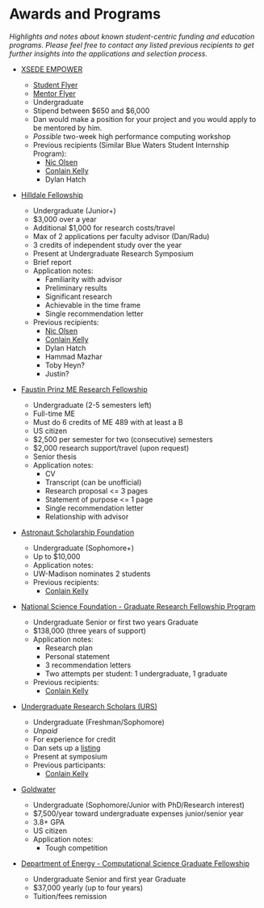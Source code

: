 # Awards and Programs
_Highlights and notes about known student-centric funding and education programs. Please feel free to contact any listed previous recipients to get further insights into the applications and selection process._


* [XSEDE EMPOWER](http://computationalscience.org/xsede-empower)
    * [Student Flyer](https://shodor.org/media/content//ncsi/xsede-empower/materials/XSEDE_EMPOWER_Student_Flyer.pdf)
    * [Mentor Flyer](https://shodor.org/media/content//ncsi/xsede-empower/materials/XSEDE_EMPOWER_Mentor_Flyer.pdf)
    * Undergraduate
    * Stipend between $650 and $6,000
    * Dan would make a position for your project and you would apply to be mentored by him.
    * _Possible_ two-week high performance computing workshop
    * Previous recipients (Similar Blue Waters Student Internship Program):
        * [Nic Olsen](mailto:nicholas.olsen@wisc.edu)
        * [Conlain Kelly](mailto:ckelly5@wisc.edu)
        * Dylan Hatch
        
        
* [Hilldale Fellowship](https://awards.advising.wisc.edu/all-scholarships/hilldale-undergraduatefaculty-research-fellowship/)
    * Undergraduate (Junior+)
    * $3,000 over a year
    * Additional $1,000 for research costs/travel
    * Max of 2 applications per faculty advisor (Dan/Radu)
    * 3 credits of independent study over the year
    * Present at Undergraduate Research Symposium
    * Brief report
    * Application notes:
        * Familiarity with advisor
        * Preliminary results
        * Significant research
        * Achievable in the time frame
        * Single recommendation letter
    * Previous recipients:
        * [Nic Olsen](mailto:nicholas.olsen@wisc.edu)
        * [Conlain Kelly](mailto:ckelly5@wisc.edu)
        * Dylan Hatch
        * Hammad Mazhar
        * Toby Heyn?
        * Justin?
        
        
* [Faustin Prinz ME Research Fellowship](https://www.engr.wisc.edu/department/mechanical-engineering/academics/bachelor-of-science-in-mechanical-engineering/undergraduate-research-fellowship/)
    * Undergraduate (2-5 semesters left)
    * Full-time ME
    * Must do 6 credits of ME 489 with at least a B
    * US citizen
    * $2,500 per semester for two (consecutive) semesters 
    * $2,000 research support/travel (upon request)
    * Senior thesis
    * Application notes:
        * CV
        * Transcript (can be unofficial)
        * Research proposal <= 3 pages
        * Statement of purpose <= 1 page
        * Single recommendation letter 
        * Relationship with advisor 
        
        
* [Astronaut Scholarship Foundation](https://astronautscholarship.org/)
    * Undergraduate (Sophomore+)
    * Up to $10,000
    * Application notes:
    * UW-Madison nominates 2 students
    * Previous recipients:
        * [Conlain Kelly](mailto:ckelly5@wisc.edu)
        
        
* [National Science Foundation - Graduate Research Fellowship Program](https://www.nsfgrfp.org/)
    * Undergraduate Senior or first two years Graduate
    * $138,000 (three years of support)
    * Application notes:
        * Research plan
        * Personal statement 
        * 3 recommendation letters 
        * Two attempts per student: 1 undergraduate, 1 graduate
    * Previous recipients:
        * [Conlain Kelly](mailto:ckelly5@wisc.edu)
        
        
* [Undergraduate Research Scholars (URS)](https://urs.ls.wisc.edu/)
    * Undergraduate (Freshman/Sophomore)
    * _Unpaid_
    * For experience for credit
    * Dan sets up a [listing](https://urs.ls.wisc.edu/mentors/)
    * Present at symposium
    * Previous participants:
        * [Conlain Kelly](mailto:ckelly5@wisc.edu)
        
        
* [Goldwater](https://awards.advising.wisc.edu/all-scholarships/goldwater-scholarship/)
    * Undergraduate (Sophomore/Junior with PhD/Research interest)
    * $7,500/year toward undergraduate expenses junior/senior year
    * 3.8+ GPA 
    * US citizen
    * Application notes:
        * Tough competition
        
        
* [Department of Energy - Computational Science Graduate Fellowship](https://www.krellinst.org/csgf/how-apply)
    * Undergraduate Senior and first year Graduate
    * $37,000 yearly (up to four years)
    * Tuition/fees remission